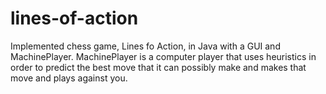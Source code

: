 # lines-of-action
Implemented chess game, Lines fo Action, in Java with a GUI and MachinePlayer. MachinePlayer is a computer player that uses heuristics in order to predict the best move that it can possibly make and makes that move and plays against you.

